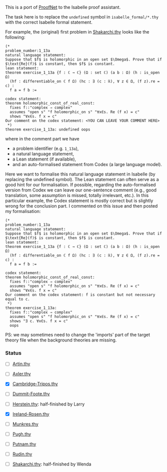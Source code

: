 This is a port of [ProofNet](https://github.com/zhangir-azerbayev/ProofNet) to the Isabelle proof assistant.

The task here is to replace the `undefined` symbol in `isabelle_formal/*.thy` with the correct Isabelle formal statement.

For example, the (original) first problem in [Shakarchi.thy](isabelle_formal/Shakarchi.thy) looks like the following:
```
(*
problem_number:1_13a
natural language statement:
Suppose that $f$ is holomorphic in an open set $\Omega$. Prove that if $\text{Re}(f)$ is constant, then $f$ is constant.
lean statement:
theorem exercise_1_13a {f : ℂ → ℂ} (Ω : set ℂ) (a b : Ω) (h : is_open Ω)
  (hf : differentiable_on ℂ f Ω) (hc : ∃ (c : ℝ), ∀ z ∈ Ω, (f z).re = c) :
  f a = f b :=

codex statement:
theorem holomorphic_const_of_real_const:
  fixes f::"complex ⇒ complex"
  assumes "open s" "f holomorphic_on s" "∀x∈s. Re (f x) = c"
  shows "∀x∈s. f x = c"
Our comment on the codex statement: <YOU CAN LEAVE YOUR COMMENT HERE>
 *)
theorem exercise_1_13a: undefined oops
```
where in the comment part we have
- a problem identifier (e.g. `1_13a`),
- a natural language statement,
- a Lean statement (if available),
- and an auto-formalised statement from Codex (a large language model).

Here we want to formalise this natural language statement in Isabelle (by replacing the undefined symbol). The Lean statement can often serve as a good hint for our formalisation. If possible, regarding the auto-formalised version from Codex we can leave our one-sentence comment (e.g., good translation, some assumption is missed, totally irrelevant, etc.). In this particular example, the Codex statement is mostly correct but is slightly wrong for the conclusion part. I commented on this issue and then posted my formalisation:
```
(*
problem_number:1_13a
natural language statement:
Suppose that $f$ is holomorphic in an open set $\Omega$. Prove that if $\text{Re}(f)$ is constant, then $f$ is constant.
lean statement:
theorem exercise_1_13a {f : ℂ → ℂ} (Ω : set ℂ) (a b : Ω) (h : is_open Ω)
  (hf : differentiable_on ℂ f Ω) (hc : ∃ (c : ℝ), ∀ z ∈ Ω, (f z).re = c) :
  f a = f b :=

codex statement:
theorem holomorphic_const_of_real_const:
  fixes f::"complex ⇒ complex"
  assumes "open s" "f holomorphic_on s" "∀x∈s. Re (f x) = c"
  shows "∀x∈s. f x = c"
Our comment on the codex statement: f is constant but not necessary equal to c.
 *)
theorem exercise_1_13a: 
  fixes f::"complex ⇒ complex"
  assumes "open s" "f holomorphic_on s" "∀x∈s. Re (f x) = c"
  shows "∃ c. ∀x∈s. f x = c"
  oops
```

PS: we may sometimes need to change the 'imports' part of the target theory file when the background theories are missing.

### Status
- [ ] [Artin.thy](isabelle_formal/Artin.thy)  
- [ ] [Axler.thy](isabelle_formal/Axler.thy)  
- [x] [Cambridge-Tripos.thy](isabelle_formal/Cambridge-Tripos.thy)  
- [ ] [Dummit-Foote.thy](isabelle_formal/Dummit-Foote.thy)  
- [ ] [Herstein.thy](isabelle_formal/Herstein.thy): half-finished by Larry 
- [x] [Ireland-Rosen.thy](isabelle_formal/Ireland-Rosen.thy)  
- [ ] [Munkres.thy](isabelle_formal/Munkres.thy)  
- [ ] [Pugh.thy](isabelle_formal/Pugh.thy)  
- [ ] [Putnam.thy](isabelle_formal/Putnam.thy)  
- [ ] [Rudin.thy](isabelle_formal/Rudin.thy)  
- [ ] [Shakarchi.thy](isabelle_formal/Shakarchi.thy): half-finished by Wenda

